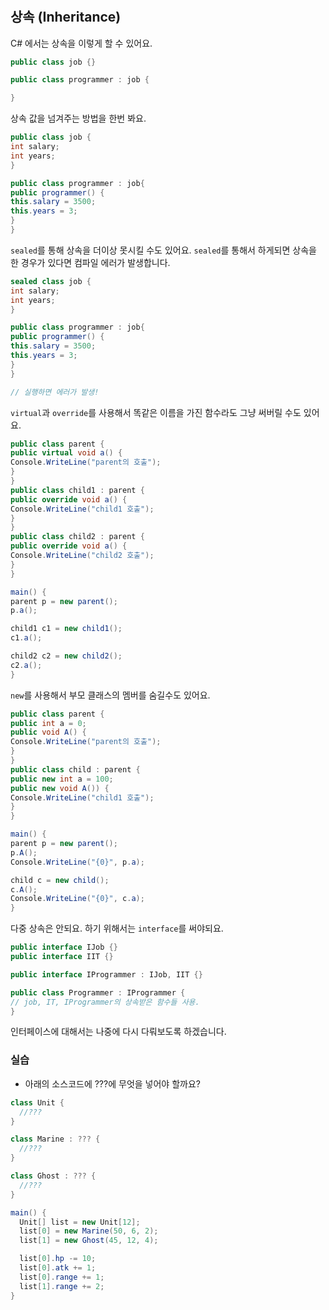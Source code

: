 #
## 상속 (Inheritance)

C# 에서는 상속을 이렇게 할 수 있어요.

```csharp
public class job {}

public class programmer : job {

}
```

상속 값을 넘겨주는 방법을 한번 봐요.

```csharp
public class job {
int salary;
int years;
}

public class programmer : job{
public programmer() {
this.salary = 3500;
this.years = 3;
}
}
```

`sealed`를 통해 상속을 더이상 못시킬 수도 있어요. `sealed`를 통해서 하게되면 상속을 한 경우가 있다면 컴파일 에러가 발생합니다.

```csharp
sealed class job {
int salary;
int years;
}

public class programmer : job{
public programmer() {
this.salary = 3500;
this.years = 3;
}
}

// 실행하면 에러가 발생!
```

`virtual`과 `override`를 사용해서 똑같은 이름을 가진 함수라도 그냥 써버릴 수도 있어요.

```csharp
public class parent {
public virtual void a() {
Console.WriteLine("parent의 호출");
}
}
public class child1 : parent {
public override void a() {
Console.WriteLine("child1 호출");
}
}
public class child2 : parent {
public override void a() {
Console.WriteLine("child2 호출");
}
}

main() {
parent p = new parent();
p.a();

child1 c1 = new child1();
c1.a();

child2 c2 = new child2();
c2.a();
}
```

`new`를 사용해서 부모 클래스의 멤버를 숨길수도 있어요.

```csharp
public class parent {
public int a = 0;
public void A() {
Console.WriteLine("parent의 호출");
}
}
public class child : parent {
public new int a = 100;
public new void A()) {
Console.WriteLine("child1 호출");
}
}

main() {
parent p = new parent();
p.A();
Console.WriteLine("{0}", p.a);

child c = new child();
c.A();
Console.WriteLine("{0}", c.a);
}
```

다중 상속은 안되요. 하기 위해서는 `interface`를 써야되요.

```csharp
public interface IJob {}
public interface IIT {}

public interface IProgrammer : IJob, IIT {}

public class Programmer : IProgrammer {
// job, IT, IProgrammer의 상속받은 함수들 사용.
}

```

인터페이스에 대해서는 나중에 다시 다뤄보도록 하겠습니다.

### 실습

 - 아래의 소스코드에 ???에 무엇을 넣어야 할까요?

 ```csharp
 class Unit {
   //???
 }

 class Marine : ??? {
   //???
 }

 class Ghost : ??? {  
   //???
 }

 main() {
   Unit[] list = new Unit[12];
   list[0] = new Marine(50, 6, 2);
   list[1] = new Ghost(45, 12, 4);

   list[0].hp -= 10;
   list[0].atk += 1;
   list[0].range += 1;
   list[1].range += 2;
 }
 ```
